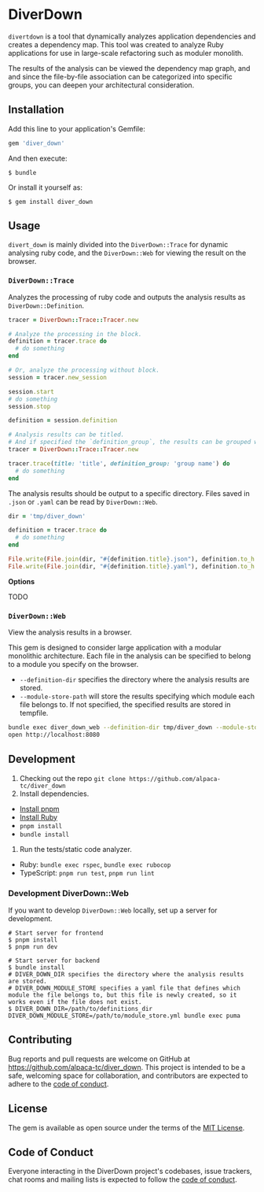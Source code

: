 # DiverDown

`divertdown` is a tool that dynamically analyzes application dependencies and creates a dependency map.
This tool was created to analyze Ruby applications for use in large-scale refactoring such as moduler monolith.

The results of the analysis can be viewed the dependency map graph, and and since the file-by-file association can be categorized into specific groups, you can deepen your architectural consideration.

## Installation

Add this line to your application's Gemfile:

```ruby
gem 'diver_down'
```

And then execute:

    $ bundle

Or install it yourself as:

    $ gem install diver_down

## Usage

`divert_down` is mainly divided into the `DiverDown::Trace` for dynamic analysing ruby code, and the `DiverDown::Web` for viewing the result on the browser.

### `DiverDown::Trace`

Analyzes the processing of ruby code and outputs the analysis results as `DiverDown::Definition`.

```ruby
tracer = DiverDown::Trace::Tracer.new

# Analyze the processing in the block.
definition = tracer.trace do
  # do something
end

# Or, analyze the processing without block.
session = tracer.new_session

session.start
# do something
session.stop

definition = session.definition
```

```ruby
# Analysis results can be titled.
# And if specified the `definition_group`, the results can be grouped when viewed in a browser.
tracer = DiverDown::Trace::Tracer.new

tracer.trace(title: 'title', definition_group: 'group name') do
  # do something
end
```

The analysis results should be output to a specific directory.
Files saved in `.json` or `.yaml` can be read by `DiverDown::Web`.

```ruby
dir = 'tmp/diver_down'

definition = tracer.trace do
  # do something
end

File.write(File.join(dir, "#{definition.title}.json"), definition.to_h.to_json)
File.write(File.join(dir, "#{definition.title}.yaml"), definition.to_h.to_yaml)
```

**Options**

TODO

### `DiverDown::Web`

View the analysis results in a browser.

This gem is designed to consider large application with a modular monolithic architecture.
Each file in the analysis can be specified to belong to a module you specify on the browser.

- `--definition-dir` specifies the directory where the analysis results are stored.
- `--module-store-path` will store the results specifying which module each file belongs to. If not specified, the specified results are stored in tempfile.

```sh
bundle exec diver_down_web --definition-dir tmp/diver_down --module-store-path tmp/module_store.yml
open http://localhost:8080
```

## Development

1. Checking out the repo `git clone https://github.com/alpaca-tc/diver_down`
1. Install dependencies.
  - [Install pnpm](https://pnpm.io/installation)
  - [Install Ruby](https://www.ruby-lang.org/en/documentation/installation/)
  - `pnpm install`
  - `bundle install`
1. Run the tests/static code analyzer.
  - Ruby: `bundle exec rspec`, `bundle exec rubocop`
  - TypeScript: `pnpm run test`, `pnpm run lint`

### Development DiverDown::Web

If you want to develop `DiverDown::Web` locally, set up a server for development.

```
# Start server for frontend
$ pnpm install
$ pnpm run dev

# Start server for backend
$ bundle install
# DIVER_DOWN_DIR specifies the directory where the analysis results are stored.
# DIVER_DOWN_MODULE_STORE specifies a yaml file that defines which module the file belongs to, but this file is newly created, so it works even if the file does not exist.
$ DIVER_DOWN_DIR=/path/to/definitions_dir DIVER_DOWN_MODULE_STORE=/path/to/module_store.yml bundle exec puma
```

## Contributing

Bug reports and pull requests are welcome on GitHub at https://github.com/alpaca-tc/diver_down. This project is intended to be a safe, welcoming space for collaboration, and contributors are expected to adhere to the [code of conduct](https://github.com/alpaca-tc/diver_down/blob/main/CODE_OF_CONDUCT.md).

## License

The gem is available as open source under the terms of the [MIT License](https://opensource.org/licenses/MIT).

## Code of Conduct

Everyone interacting in the DiverDown project's codebases, issue trackers, chat rooms and mailing lists is expected to follow the [code of conduct](https://github.com/alpaca-tc/diver_down/blob/main/CODE_OF_CONDUCT.md).
